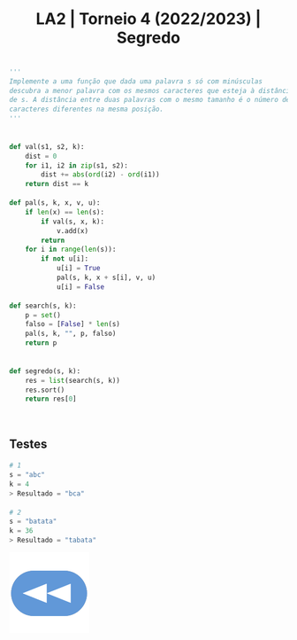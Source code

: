 <h1 style="text-align: center;">LA2 | Torneio 4 (2022/2023) | Segredo</h1>

```Python

'''
Implemente a uma função que dada uma palavra s só com minúsculas 
descubra a menor palavra com os mesmos caracteres que esteja à distância k
de s. A distância entre duas palavras com o mesmo tamanho é o número de
caracteres diferentes na mesma posição.
'''


def val(s1, s2, k):
    dist = 0
    for i1, i2 in zip(s1, s2):
        dist += abs(ord(i2) - ord(i1))
    return dist == k

def pal(s, k, x, v, u):
    if len(x) == len(s):
        if val(s, x, k):
            v.add(x)
        return
    for i in range(len(s)):
        if not u[i]:
            u[i] = True
            pal(s, k, x + s[i], v, u)
            u[i] = False

def search(s, k):
    p = set()
    falso = [False] * len(s)
    pal(s, k, "", p, falso)
    return p


def segredo(s, k):
    res = list(search(s, k))
    res.sort()
    return res[0]

```

<br>


## Testes

```Python
# 1
s = "abc"
k = 4
> Resultado = "bca"

# 2
s = "batata"
k = 36
> Resultado = "tabata"
```

[![retroceder](https://raw.githubusercontent.com/David81820/Recursos-LCC/main/Rewind.png)](https://david81820.github.io/Recursos-LCC/2ano/2sem/LA2/codigo)